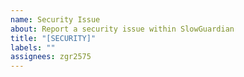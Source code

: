```yaml
---
name: Security Issue
about: Report a security issue within SlowGuardian
title: "[SECURITY]"
labels: ""
assignees: zgr2575
---
```

